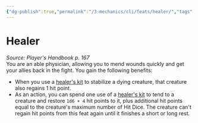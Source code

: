 ```yaml
---
{"dg-publish":true,"permalink":"/3-mechanics/cli/feats/healer/","tags":["ttrpg-cli/compendium/src/5e/phb","ttrpg-cli/feat"],"noteIcon":""}
---
```


# Healer
*Source: Player's Handbook p. 167*  
You are an able physician, allowing you to mend wounds quickly and get your allies back in the fight. You gain the following benefits:

- When you use a [healer's kit](3-Mechanics/CLI/items/healers-kit.md) to stabilize a dying creature, that creature also regains 1 hit point.  
- As an action, you can spend one use of a [healer's kit](3-Mechanics/CLI/items/healers-kit.md) to tend to a creature and restore `1d6 + 4` hit points to it, plus additional hit points equal to the creature's maximum number of Hit Dice. The creature can't regain hit points from this feat again until it finishes a short or long rest.